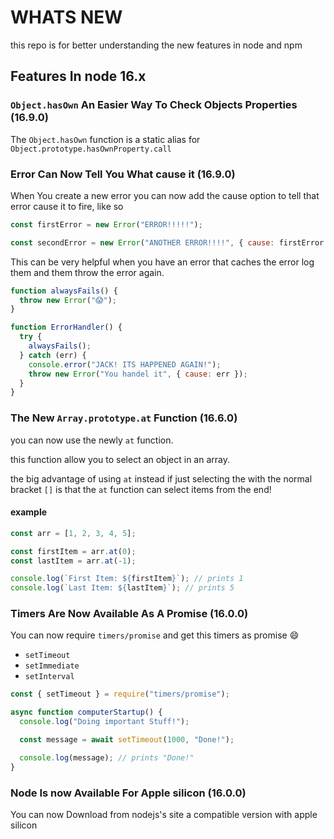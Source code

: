 # WHATS NEW

this repo is for better understanding the new features in node and npm

## Features In node 16.x

### `Object.hasOwn` An Easier Way To Check Objects Properties (16.9.0)

The `Object.hasOwn` function is a static alias for `Object.prototype.hasOwnProperty.call`

### Error Can Now Tell You What cause it (16.9.0)

When You create a new error you can now add the cause option to tell that error cause it to fire, like so

```js
const firstError = new Error("ERROR!!!!!");

const secondError = new Error("ANOTHER ERROR!!!!", { cause: firstError });
```

This can be very helpful when you have an error that caches the error log them and them throw the error again.

```js
function alwaysFails() {
  throw new Error("😱");
}

function ErrorHandler() {
  try {
    alwaysFails();
  } catch (err) {
    console.error("JACK! ITS HAPPENED AGAIN!");
    throw new Error("You handel it", { cause: err });
  }
}
```

### The New `Array.prototype.at` Function (16.6.0)

you can now use the newly `at` function.

this function allow you to select an object in an array.

the big advantage of using `at` instead if just selecting the with the normal bracket `[]` is that the `at` function can select items from the end!

#### example

```js
const arr = [1, 2, 3, 4, 5];

const firstItem = arr.at(0);
const lastItem = arr.at(-1);

console.log(`First Item: ${firstItem}`); // prints 1
console.log(`Last Item: ${lastItem}`); // prints 5
```

### Timers Are Now Available As A Promise (16.0.0)

You can now require `timers/promise` and get this timers as promise :smile:

- `setTimeout`
- `setImmediate`
- `setInterval`

```js
const { setTimeout } = require("timers/promise");

async function computerStartup() {
  console.log("Doing important Stuff!");

  const message = await setTimeout(1000, "Done!");

  console.log(message); // prints "Done!"
}
```

### Node Is now Available For Apple silicon (16.0.0)

You can now Download from nodejs's site a compatible version with apple silicon
